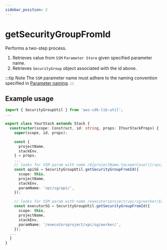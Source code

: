 ```yaml
---
sidebar_position: 2
---
```


# getSecurityGroupFromId
Performs a two-step process.
1. Retrieves value from `SSM` `Parameter Store` given specified parameter name.
2. Retrieves `SecurityGroup` object associated with the id above.

:::tip Note
The `SSM` parameter name must adhere to the naming convention specified in [Parameter naming](/docs/intro#parameter-naming).
:::

## Example usage
```typescript title="YourStack.ts"
import { SecurityGroupUtil } from 'aws-cdk-lib-util';
...

export class YourStack extends Stack {
  constructor(scope: Construct, id: string, props: IYourStackProps) {
    super(scope, id, props);

    const {
      projectName,
      stackEnv,
    } = props;
    ...
    // looks for SSM param with name /${projectName.toLowerCase()}/vpc/sg/api/${stackEnv.toLowerCase()}
    const apiSG = SecurityGroupUtil.getSecurityGroupFromId({
      scope: this,
      projectName,
      stackEnv,
      paramName: 'vpc/sg/api/',
    });

    // looks for SSM param with name /executorsproject/vpc/sg/worker/${stackEnv.toLowerCase()}
    const executorSG = SecurityGroupUtil.getSecurityGroupFromId({
      scope: this,
      projectName,
      stackEnv,
      paramName: '/executorsproject/vpc/sg/worker/',
    });
  ...
  }
}
```
